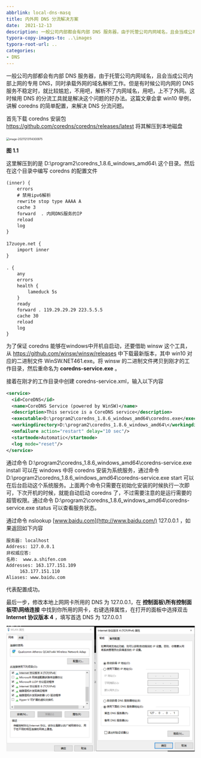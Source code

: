 ```yaml
---
abbrlink: local-dns-masq
title: 内外网 DNS 分流解决方案
date:  2021-12-13
description: 一般公司内部都会有内部 DNS 服务器，由于托管公司内网域名，且会当成公司内部上网的专用 DNS，同时承载外网的域名解析工作。但是有时候公司内网的 DNS 服务不稳定时，就比较尴尬，不用吧，解析不了内网域名，用吧，上不了外网。这时候用 DNS 的分流工具就是解决这个问题的好办法。这篇文章会拿 win10 举例，讲解 coredns 的简单配置，来解决 DNS 分流问题。
typora-copy-images-to: ..\images
typora-root-url: ..
categories:
- DNS
---
```


一般公司内部都会有内部 DNS 服务器，由于托管公司内网域名，且会当成公司内部上网的专用 DNS，同时承载外网的域名解析工作。但是有时候公司内网的 DNS 服务不稳定时，就比较尴尬，不用吧，解析不了内网域名，用吧，上不了外网。这时候用 DNS 的分流工具就是解决这个问题的好办法。这篇文章会拿 win10 举例，讲解 coredns 的简单配置，来解决 DNS 分流问题。

首先下载 coredns 安装包 https://github.com/coredns/coredns/releases/latest 将其解压到本地磁盘

<img src="/images/image-20211213114300975.png" alt="image-20211213114300975" style="zoom:50%;" />

**图 1.1**

这里解压到的是 D:\program2\coredns_1.8.6_windows_amd64\ 这个目录。然后在这个目录中编写 coredns 的配置文件

```
(inner) {
    errors
    # 禁用ipv6解析
    rewrite stop type AAAA A
    cache 3
    forward  . 内网DNS服务的IP
    reload
    log
}
 
17zuoye.net {
    import inner
}
 
. {
    any
    errors
    health {
        lameduck 5s
    }
    ready
    forward . 119.29.29.29 223.5.5.5
    cache 30
    reload
    log
}
```

为了保证 coredns 能够在windows中开机自启动，还要借助 winsw 这个工具，从 https://github.com/winsw/winsw/releases 中下载最新版本，其中 win10 对应的二进制文件 WinSW.NET461.exe。将 winsw 的二进制文件拷贝到刚才的工作目录，然后重命名为 **coredns-service.exe** 。

接着在刚才的工作目录中创建 coredns-service.xml，输入以下内容

```xml
<service>
  <id>CoreDNS</id>
  <name>CoreDNS Service (powered by WinSW)</name>
  <description>This service is a CoreDNS service</description>
  <executable>D:\program2\coredns_1.8.6_windows_amd64\coredns.exe</executable>
  <workingdirectory>D:\program2\coredns_1.8.6_windows_amd64\</workingdirectory>
  <onfailure action="restart" delay="10 sec"/>
  <startmode>Automatic</startmode>
  <log mode="reset"/>
</service>
```

通过命令 D:\program2\coredns_1.8.6_windows_amd64\coredns-service.exe install 可以在 windows 中将 coredns 安装为系统服务，通过命令 D:\program2\coredns_1.8.6_windows_amd64\coredns-service.exe start 可以在后台启动这个系统服务。上面两个命令只需要在初始化安装的时候执行一次即可，下次开机的时候，就能自动启动 coredns 了，不过需要注意的是运行需要的超管权限。通过命令 D:\program2\coredns_1.8.6_windows_amd64\coredns-service.exe status 可以查看服务状态。

通过命令 nslookup [www.baidu.com](http://www.baidu.com/) 127.0.0.1 ，如果返回如下内容

```
服务器: localhost
Address: 127.0.0.1
非权威应答:
名称:  www.a.shifen.com
Addresses: 163.177.151.109
     163.177.151.110
Aliases: www.baidu.com
```

代表配置成功。

最后一步，修改本地上网网卡所用的 DNS 为 127.0.0.1，在 **控制面板\所有控制面板项\网络连接** 中找到你所用的网卡，右键选择属性，在打开的面板中选择双击 **Internet 协议版本 4** ，填写首选 DNS 为 127.0.0.1

![image-20211219170741299](images/image-20211219170741299.png)
